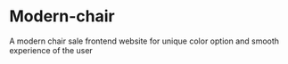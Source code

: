 # Modern-chair
A modern chair sale frontend  website for unique color option and smooth experience of the user
